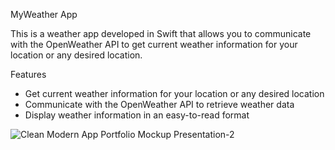 MyWeather App

This is a weather app developed in Swift that allows you to communicate with the OpenWeather API to get current weather information for your location or any desired location.

Features
* Get current weather information for your location or any desired location
* Communicate with the OpenWeather API to retrieve weather data
* Display weather information in an easy-to-read format


![Clean Modern App Portfolio Mockup Presentation-2](https://github.com/yigitkarakurt/MyWeather-Swift/assets/73107549/7d0b96ad-129f-4c56-b074-75decc01bb8c)
